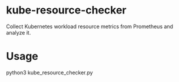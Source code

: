 # kube-resource-checker
Collect Kubernetes workload resource metrics from Prometheus and  analyze it. 

# Usage
python3 kube_resource_checker.py
